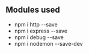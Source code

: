 ## Modules used

* npm i http --save
* npm i express --save
* npm i debug --save
* npm i nodemon --save-dev
